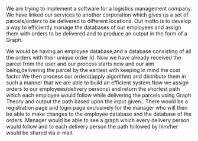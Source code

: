 We are trying to implement a software for a logistics management company. We have linked our services to another corporation which gives us a set of parcels/orders to be delivered to different locations.
Out motto is to develop a way to efficiently manage the databases of our employees and assign them with orders to be delivered and to produce an output in the form of a Graph.



We would be having an employee database,and a database consisting of all the orders with their unique order Id.
Now we have already received the parcel from the user and our process starts now and our aim being,delivering the parcel by the earliest with keeping in mind the cost factor.We then process our orders(apply algorithm) and distribute them in such a manner that we are able to build an efficient system.Now we assign orders to our employees(delivery persons) and return the shortest path which each employee would follow while delivering the parcels using Graph Theory and output the path based upon the input given..
There would be a registration page and login page exclusively for the manager who will then be able to make changes to the employee database and the database of the orders..Manager would be able to see a graph which every delivery person would follow and to each delivery person the path followed by him/her would be shared via
e-mail.
